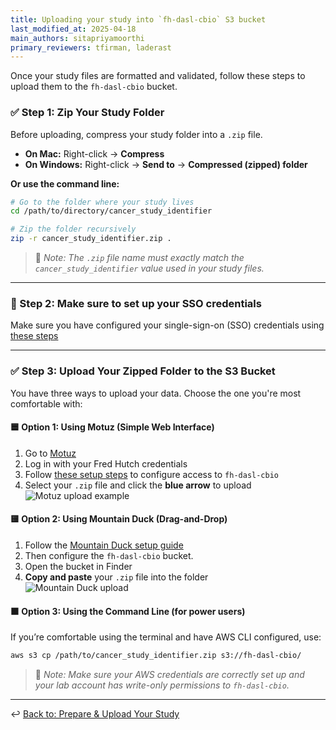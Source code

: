 ```yaml
---
title: Uploading your study into `fh-dasl-cbio` S3 bucket
last_modified_at: 2025-04-18
main_authors: sitapriyamoorthi
primary_reviewers: tfirman, laderast  
---
```


Once your study files are formatted and validated, follow these steps to upload them to the `fh-dasl-cbio` bucket.

### ✅ Step 1: Zip Your Study Folder

Before uploading, compress your study folder into a `.zip` file.

- **On Mac:** Right-click → **Compress**  
- **On Windows:** Right-click → **Send to** → **Compressed (zipped) folder**

**Or use the command line:**
```bash
# Go to the folder where your study lives
cd /path/to/directory/cancer_study_identifier

# Zip the folder recursively
zip -r cancer_study_identifier.zip .
```

> 📝 *Note: The `.zip` file name must exactly match the `cancer_study_identifier` value used in your study files.*

---

### 🚫 Step 2: Make sure to set up your SSO credentials

Make sure you have configured your single-sign-on (SSO) credentials using [these steps](https://sciwiki.fredhutch.org/scicomputing/access_credentials/#configure-aws-cli)

---

### ✅ Step 3: Upload Your Zipped Folder to the S3 Bucket

You have three ways to upload your data. Choose the one you're most comfortable with:



#### 🟦 Option 1: Using Motuz (Simple Web Interface)

1. Go to [Motuz](https://motuz.fredhutch.org/login)  
2. Log in with your Fred Hutch credentials  
3. Follow [these setup steps](/compdemos/motuz/) to configure access to `fh-dasl-cbio`  
4. Select your `.zip` file and click the **blue arrow** to upload  
![Motuz upload example](/datademos/assets/cbio_15_motuz_upload.png)



#### 🟨 Option 2: Using Mountain Duck (Drag-and-Drop)

1. Follow the [Mountain Duck setup guide](https://sciwiki.fredhutch.org/compdemos/Mountain-CyberDuck/#installing-mountain-duck)  
2. Then configure the `fh-dasl-cbio` bucket.
3. Open the bucket in Finder  
4. **Copy and paste** your `.zip` file into the folder  
![Mountain Duck upload](/datademos/assets/cbio_16_mountain_duck_upload.png)



#### 🟫 Option 3: Using the Command Line (for power users)

If you’re comfortable using the terminal and have AWS CLI configured, use:
```bash
aws s3 cp /path/to/cancer_study_identifier.zip s3://fh-dasl-cbio/
```

> 📝 *Note: Make sure your AWS credentials are correctly set up and your lab account has write-only permissions to `fh-dasl-cbio`.*

---

↩️ [Back to: Prepare & Upload Your Study](/datascience/cbioportal#4-prepare--upload-your-study)
